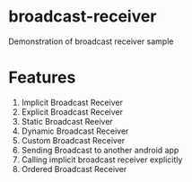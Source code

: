# broadcast-receiver
Demonstration of broadcast receiver sample

# Features
1. Implicit Broadcast Receiver
2. Explicit Broadcast Receiver
3. Static Broadcast Reeiver
4. Dynamic Broadcast Receiver
5. Custom Broadcast Receiver
6. Sending Broadcast to another android app
7. Calling implicit broadcast receiver explicitly
8. Ordered Broadcast Receiver
